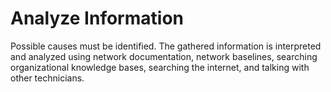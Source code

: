 # Analyze Information

Possible causes must be identified. The gathered information is interpreted and analyzed using network documentation, network baselines, searching organizational knowledge bases, searching the internet, and talking with other technicians.

